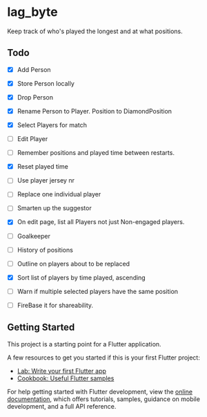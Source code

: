 # lag_byte

Keep track of who's played the longest and at what positions. 


## Todo

- [x] Add Person
- [x] Store Person locally
- [x] Drop Person
- [x] Rename Person to Player. Position to DiamondPosition
- [x] Select Players for match
- [ ] Edit Player
- [ ] Remember positions and played time between restarts.
- [x] Reset played time
- [ ] Use player jersey nr
- [ ] Replace one individual player
- [ ] Smarten up the suggestor
- [x] On edit page, list all Players not just Non-engaged players. 
- [ ] Goalkeeper
- [ ] History of positions
- [ ] Outline on players about to be replaced
- [x] Sort list of players by time played, ascending
- [ ] Warn if multiple selected players have the same position
- [ ] FireBase it for shareability.


## Getting Started

This project is a starting point for a Flutter application.

A few resources to get you started if this is your first Flutter project:

- [Lab: Write your first Flutter app](https://docs.flutter.dev/get-started/codelab)
- [Cookbook: Useful Flutter samples](https://docs.flutter.dev/cookbook)

For help getting started with Flutter development, view the
[online documentation](https://docs.flutter.dev/), which offers tutorials,
samples, guidance on mobile development, and a full API reference.
